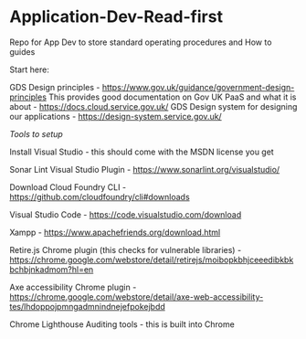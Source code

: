 # Application-Dev-Read-first
Repo for App Dev to store standard operating procedures and How to guides

Start here:

GDS Design principles - https://www.gov.uk/guidance/government-design-principles
This provides good documentation on Gov UK PaaS and what it is about - https://docs.cloud.service.gov.uk/
GDS Design system for designing our applications - https://design-system.service.gov.uk/

*Tools to setup*

Install Visual Studio - this should come with the MSDN license you get

Sonar Lint Visual Studio Plugin - https://www.sonarlint.org/visualstudio/

Download Cloud Foundry CLI  - https://github.com/cloudfoundry/cli#downloads

Visual Studio Code - https://code.visualstudio.com/download

Xampp - https://www.apachefriends.org/download.html

Retire.js Chrome plugin (this checks for vulnerable libraries) - https://chrome.google.com/webstore/detail/retirejs/moibopkbhjceeedibkbkbchbjnkadmom?hl=en

Axe accessibility Chrome plugin - https://chrome.google.com/webstore/detail/axe-web-accessibility-tes/lhdoppojpmngadmnindnejefpokejbdd

Chrome Lighthouse Auditing tools - this is built into Chrome
